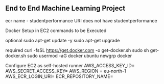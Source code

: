 ## End to End Machine Learning Project

ecr name - studentperformance
URI does not have studentperformance 


Docker Setup in EC2 commands to be Executed

optional
sudo apt-get update -y
sudo apt-get upgrade

required
curl -fsSL https://get.docker.com -o get-docker.sh
sudo sh get-docker.sh
sudo usermod -aG docker ubuntu
newgrp docker

Configure EC2 as self-hosted runner
AWS_ACCESS_KEY_ID= 
AWS_SECRET_ACCESS_KEY=
AWS_REGION = eu-north-1
AWS_ECR_LOGIN_URI=
ECR_REPOSITORY_NAME= 
